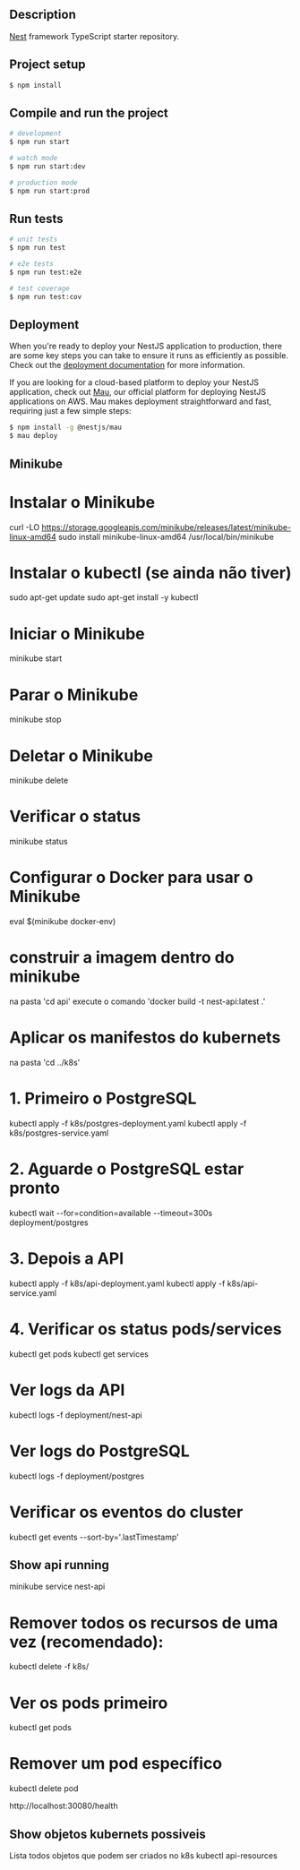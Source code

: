 
## Description

[Nest](https://github.com/nestjs/nest) framework TypeScript starter repository.

## Project setup

```bash
$ npm install
```

## Compile and run the project

```bash
# development
$ npm run start

# watch mode
$ npm run start:dev

# production mode
$ npm run start:prod
```

## Run tests

```bash
# unit tests
$ npm run test

# e2e tests
$ npm run test:e2e

# test coverage
$ npm run test:cov
```

## Deployment

When you're ready to deploy your NestJS application to production, there are some key steps you can take to ensure it runs as efficiently as possible. Check out the [deployment documentation](https://docs.nestjs.com/deployment) for more information.

If you are looking for a cloud-based platform to deploy your NestJS application, check out [Mau](https://mau.nestjs.com), our official platform for deploying NestJS applications on AWS. Mau makes deployment straightforward and fast, requiring just a few simple steps:

```bash
$ npm install -g @nestjs/mau
$ mau deploy
```

## Minikube

# Instalar o Minikube
curl -LO https://storage.googleapis.com/minikube/releases/latest/minikube-linux-amd64
sudo install minikube-linux-amd64 /usr/local/bin/minikube

# Instalar o kubectl (se ainda não tiver)
sudo apt-get update
sudo apt-get install -y kubectl

# Iniciar o Minikube
minikube start

# Parar o Minikube
minikube stop

# Deletar o Minikube
minikube delete

# Verificar o status
minikube status

# Configurar o Docker para usar o Minikube
eval $(minikube docker-env)

# construir a imagem dentro do minikube
na pasta 'cd api'
execute o comando 'docker build -t nest-api:latest .'

# Aplicar os manifestos do kubernets
na pasta 'cd ../k8s'

# 1. Primeiro o PostgreSQL
kubectl apply -f k8s/postgres-deployment.yaml
kubectl apply -f k8s/postgres-service.yaml

# 2. Aguarde o PostgreSQL estar pronto
kubectl wait --for=condition=available --timeout=300s deployment/postgres

# 3. Depois a API
kubectl apply -f k8s/api-deployment.yaml
kubectl apply -f k8s/api-service.yaml

# 4. Verificar os status pods/services
kubectl get pods
kubectl get services

# Ver logs da API
kubectl logs -f deployment/nest-api

# Ver logs do PostgreSQL
kubectl logs -f deployment/postgres

# Verificar os eventos do cluster
kubectl get events --sort-by='.lastTimestamp'

## Show api running
minikube service nest-api

# Remover todos os recursos de uma vez (recomendado):
kubectl delete -f k8s/

# Ver os pods primeiro
kubectl get pods

# Remover um pod específico
kubectl delete pod <nome-do-pod>


http://localhost:30080/health

## Show objetos kubernets possiveis
Lista todos objetos que podem ser criados no k8s
kubectl api-resources

